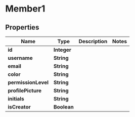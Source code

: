 

# Member1


## Properties

| Name | Type | Description | Notes |
|------------ | ------------- | ------------- | -------------|
|**id** | **Integer** |  |  |
|**username** | **String** |  |  |
|**email** | **String** |  |  |
|**color** | **String** |  |  |
|**permissionLevel** | **String** |  |  |
|**profilePicture** | **String** |  |  |
|**initials** | **String** |  |  |
|**isCreator** | **Boolean** |  |  |



